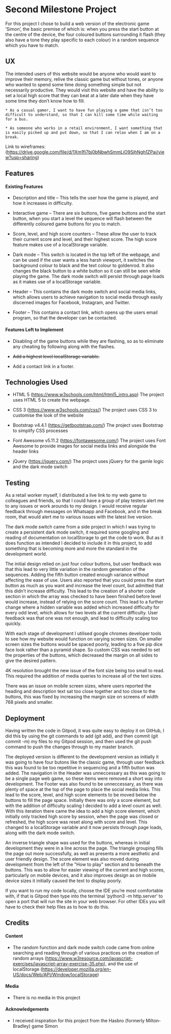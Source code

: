 # Second Milestone Project
For this project I chose to build a web version of the electronic game ‘Simon’, the basic premise of which is: when you press the start button at the centre of the device, the four coloured buttons surrounding it flash (they also have a tone they play specific to each colour) in a random sequence which you have to match.

## UX

The intended users of this website would be anyone who would want to improve their memory, relive the classic game but without tones, or anyone who wanted to spend some time doing something simple but not necessarily productive. They would visit this website and have the ability to set a local high score that they can beat at a later date when they have some time they don’t know how to fill.

    * As a casual gamer, I want to have fun playing a game that isn’t too difficult to understand, so that I can kill some time while waiting for a bus.
    
    * As someone who works in a retail environment, I want something that is easily picked up and put down, so that I can relax when I am on a break.
    
Link to wireframes: (https://drive.google.com/file/d/1Xm1fj7bj0bNbwhSmmLjO9SjhNgh1ZPai/view?usp=sharing)

## Features

#### Existing Features
    
* Description and title – This tells the user how the game is played, and how it increases in difficulty.

* Interactive game – There are six buttons, five game buttons and the start button, when you start a level the sequence will flash between the differently coloured game buttons for you to match.

* Score, level, and high score counters – These allow the user to track their current score and level, and their highest score. The high score feature makes use of a localStorage variable.

* Dark mode – This switch is located in the top left of the webpage, and can be used if the user wants a less harsh viewport, it switches the background colour to black and the text colour to goldenrod. It also changes the black button to a white button so it can still be seen while playing the game. The dark mode switch will persist through page loads as it makes use of a localStorage variable.

* Header – This contains the dark mode switch and social media links, which allows users to achieve navigation to social media through easily discerned images for Facebook, Instagram, and Twitter.

* Footer – This contains a contact link, which opens up the users email program, so that the developer can be contacted.

#### Features Left to Implement

* Disabling of the game buttons while they are flashing, so as to eliminate any cheating by following along with the flashes.

* ~~Add a highest level localStorage variable.~~

* Add a contact link in a footer.

## Technologies Used

* HTML 5 (https://www.w3schools.com/html/html5_intro.asp)
The project uses HTML 5 to create the webpage.

* CSS 3 (https://www.w3schools.com/css/)
The project uses CSS 3 to customise the look of the website

* Bootstrap v4.4.1 (https://getbootstrap.com/)
The project uses Bootstrap to simplify CSS processes

* Font Awesome v5.11.2 (https://fontawesome.com/)
The project uses Font Awesome to provide images for social media links and alongside the header links

* jQuery (https://jquery.com/)
The project uses jQuery for the gamle logic and the dark mode switch

## Testing

As a retail worker myself, I distributed a live link to my web game to colleagues and friends, so that I could have a group of play testers alert me to any issues or work arounds to my design. I would receive regular feedback through messages on Whatsapp and Facebook, and in the break room, that would alert me to various issues with the latest live version.

The dark mode switch came from a side project in which I was trying to create a persistent dark mode switch, it required some googling and reading of documentation on localStorage to get the code to work. But as it does function as intended I decided to include it in this project, to add something that is becoming more and more the standard in the development world.

The initial design relied on just four colour buttons, but user feedback was that this lead to very little variation in the random generation of the sequences. Adding the fifth button created enough variance without affecting the ease of use. Users also reported that you could press the start button as much as you want and increase the level count, but admitted that this didn’t increase difficulty. This lead to the creation of a shorter code section in which the array was checked to have been finished before level would increase, instead of relying on the score count. This lead to a further change where a hidden variable was added which increased difficulty for every odd level, which allows for two levels at the current difficulty. User feedback was that one was not enough, and lead to difficulty scaling too quickly.

With each stage of development I utilised google chromes developer tools to see how my website would function on varying screen sizes. On smaller screen sizes the buttons would be spaced poorly, leading to a five pip dice face look rather than a pyramid shape. So custom CSS was needed to set the properties of the buttons, which decreased the margin on all sides to give the desired pattern.

4K resolution brought the new issue of the font size being too small to read. This required the addition of media queries to increase all of the text sizes. 

There was an issue on mobile screen sizes, where users reported the heading and description text sat too close together and too close to the buttons, this was fixed by increasing the margin size on screens of width 768 pixels and smaller.

## Deployment

Having written the code in Gitpod, it was quite easy to deploy it on GitHub, I did this by using the git commands to add (git add), and then commit (git commit -m) my files to my Gitpod session, and then used the git push command to push the changes through to my master branch.

The deployed version is different to the development version as initially it was going to have four butons like the classic game, through user feedback this was found to be too repetitive in sequencing and a fifth button was added. The navigation in the Header was unneccessary as this was going to be a single page web game, so these items were removed a short way into development. The Footer was also found to be unneccessary, as there was plenty of space at the top of the page to place the social media links. This lead to the score, level, and high score elements to be moved below the buttons to fill the page space. Initially there was only a score element, but with the addition of difficulty scaling I decided to add a level count as well. With this iteration there came the idea to add a high score element, which initially only tracked high score by session, when the page was closed or refreshed, the high score was reset along with score and level. This changed to a localStorage variable and it now persists through page loads, along with the dark mode switch.

An inverse triangle shape was used for the buttons, whereas in initial development they were in a line across the page. The triangle grouping fills the page out more successfully, as well as presents a more aesthetic and user friendly design. The score element was also moved during development from the left of the "How to play" section and to beneath the buttons. This was to allow for easier viewing of the current and high scores, particularly on mobile devices, and it also improves design as on mobile device sizes it initially caused the text to display poorly.

If you want to run my code locally, choose the IDE you’re most comfortable with, if that is Gitpod then type into the terminal ‘python3 -m http.server’ to open a port that will run the site in your web browser. For other IDEs you will have to check their help files as to how to do this.

## Credits

#### Content

* The random function and dark mode switch code came from online searching and reading through of various practices on the creation of random arrays (https://www.w3resource.com/javascript-exercises/javascript-array-exercise-35.php), and the use of localStorage (https://developer.mozilla.org/en-US/docs/Web/API/Window/localStorage)

#### Media

* There is no media in this project

#### Acknowledgements

* I received inspiration for this project from the Hasbro (formerly Milton-Bradley) game Simon
